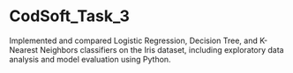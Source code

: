 # CodSoft_Task_3
Implemented and compared Logistic Regression, Decision Tree, and K-Nearest Neighbors classifiers on the Iris dataset, including exploratory data analysis and model evaluation using Python.
